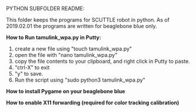 PYTHON SUBFOLDER README:

This folder keeps the programs for SCUTTLE robot in python.
As of 2019.02.01 the programs are written for beaglebone blue only.

**How to Run tamulink_wpa.py in Putty:**
1) create a new file using "touch tamulink_wpa.py"
2) open the file with "nano tamulink_wpa.py"
3) copy the file contents to your clipboard, and right click in Putty to paste.
4) "ctrl-X" to exit
5) "y" to save.
6) Run the script using "sudo python3 tamulink_wpa.py"

**How to install Pygame on your beaglebone blue**


**How to enable X11 forwarding (required for color tracking calibration)**
